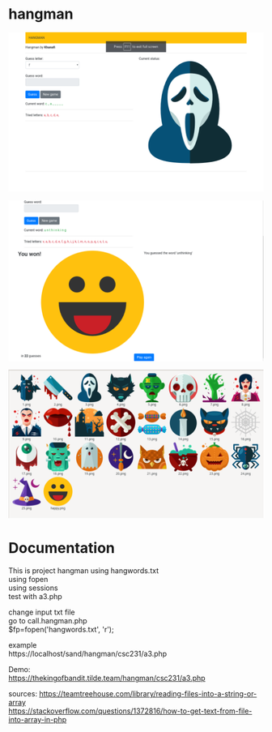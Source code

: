# hangman

![Scarry Icons](2019-10-25_16-03.png)

![New Winning Page](2019-10-25_16-04.png)

![More Icons](2019-10-25_16-05.png)

Documentation
====================

This is project hangman using hangwords.txt</br>
using fopen</br>
using sessions</br>
test with a3.php</br>

change input txt file</br>
go to call.hangman.php</br>
$fp=fopen('hangwords.txt', 'r');</br>

example</br>
https://localhost/sand/hangman/csc231/a3.php</br>

Demo:</br>
https://thekingofbandit.tilde.team/hangman/csc231/a3.php</br>

sources:
https://teamtreehouse.com/library/reading-files-into-a-string-or-array</br>
https://stackoverflow.com/questions/1372816/how-to-get-text-from-file-into-array-in-php</br>

